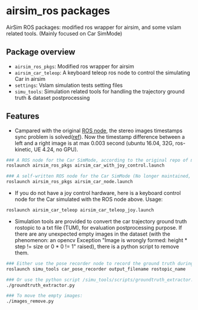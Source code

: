 airsim_ros packages
===================

AirSim ROS packages: modified ros wrapper for airsim, and some vslam related tools. (Mainly focused on Car SimMode)

Package overview
----------------

* `airsim_ros_pkgs`: Modified ros wrapper for airsim
* `airsim_car_teleop`: A keyboard teleop ros node to control the simulating Car in airsim
* `settings`: Vslam simulation tests setting files
* `simu_tools`: Simulation related tools for handling the trajectory ground truth & dataset postprocessing

Features
--------

* Campared with the original [ROS node](https://github.com/microsoft/AirSim/pull/2743), the stereo images timestamps sync problem is solved([ref](https://github.com/xuhao1/airsim_ros_pkgs)). Now the timestamp difference between a left and a right image is at max 0.003 second (ubuntu 16.04, 32G, ros-kinetic, UE 4.24, no GPU). 

```bash
### A ROS node for the Car SimMode, according to the original repo of microsoft/AirSim:
roslaunch airsim_ros_pkgs airsim_car_with_joy_control.launch

### A self-written ROS node for the Car SimMode (No longer maintained, since microsoft/AirSim supports Car ROS node now)
roslaunch airsim_ros_pkgs airsim_car_node.launch
```

* If you do not have a joy control hardware, here is a keyboard control node for the Car simulated with the ROS node above. Usage:

```bash
roslaunch airsim_car_teleop airsim_car_teleop_joy.launch
```

* Simulation tools are provided to convert the car trajectory ground truth rostopic to a txt file (TUM), for evaluation postprocessing purpose. If there are any unexpected empty images in the dataset (with the phenomenon: an opencv Exception "Image is wrongly formed: height * step != size  or  0 * 0 != 1" raised), there is a python script to remove them.

```bash
### Either use the pose recorder node to record the ground truth during simulation: 
roslaunch simu_tools car_pose_recorder output_filename rostopic_name

### Or use the python script /simu_tools/scripts/groundtruth_extractor.py to extract the ground truth from a rosbag. 
./groundtruth_extractor.py

### To move the empty images:
./images_remove.py

```